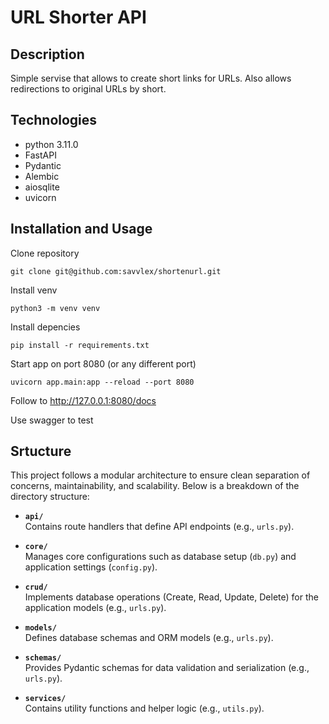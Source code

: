# URL Shorter API


## Description
Simple servise that allows to create short links for URLs. Also allows redirections to original URLs by short.


## Technologies
- python 3.11.0
- FastAPI
- Pydantic
- Alembic
- aiosqlite
- uvicorn


## Installation and Usage
Clone repository

`git clone git@github.com:savvlex/shortenurl.git`

Install venv

`python3 -m venv venv`

Install depencies

`pip install -r requirements.txt`

Start app on port 8080 (or any different port)

`uvicorn app.main:app --reload --port 8080`

Follow to http://127.0.0.1:8080/docs

Use swagger to test


## Srtucture
This project follows a modular architecture to ensure clean separation of concerns, maintainability, and scalability. Below is a breakdown of the directory structure:

- **`api/`**  
  Contains route handlers that define API endpoints (e.g., `urls.py`).

- **`core/`**  
  Manages core configurations such as database setup (`db.py`) and application settings (`config.py`).

- **`crud/`**  
  Implements database operations (Create, Read, Update, Delete) for the application models (e.g., `urls.py`).

- **`models/`**  
  Defines database schemas and ORM models (e.g., `urls.py`).

- **`schemas/`**  
  Provides Pydantic schemas for data validation and serialization (e.g., `urls.py`).

- **`services/`**  
  Contains utility functions and helper logic (e.g., `utils.py`).
